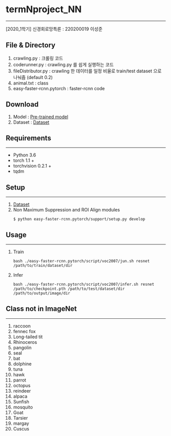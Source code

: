 # termNproject_NN
---
[2020_1학기] 신경회로망특론 :  220200019 이성준

## File & Directory
1. crawling.py : 크롤링 코드
2. coderunner.py : crawling.py 를 쉽게 실행하는 코드
3. fileDistributor.py : crawling 한 데이터를 일정 비율로 train/test dataset 으로 나눠줌 (default 0.2)
4. animal.txt : class
5. easy-faster-rcnn.pytorch : faster-rcnn code


## Download
1. Model : [Pre-trained model](https://www.dropbox.com/home/LAB/DATA/faster_rcnn_nn)
2. Dataset : [Dataset](https://www.dropbox.com/s/vuq9q2yb56g9h22/VOCdevkit.tar?dl=0)



## Requirements
---
- Python 3.6
- torch 1.1 +
- torchvision 0.2.1 +
- tqdm

## Setup
---
1. [Dataset](https://www.dropbox.com/s/vuq9q2yb56g9h22/VOCdevkit.tar?dl=0)
2. Non Maximum Suppression and ROI Align modules
   ```
   $ python easy-faster-rcnn.pytorch/support/setup.py develop
   ```

## Usage
---
1. Train
    ```
    bash ./easy-faster-rcnn.pytorch/script/voc2007/jun.sh resnet /path/to/train/dataset/dir
    ```
2. Infer
   ```
   bash ./easy-faster-rcnn.pytorch/script/voc2007/infer.sh resnet /path/to/checkpoint.pth /path/to/test/dataset/dir /path/to/output/image/dir
   ```

## Class not in ImageNet
---
1. raccoon
2. fennec fox
3. Long-tailed tit
4. Rhinoceros
5. pangolin
6. seal
7. bat
8. dolphine
9. tuna
10. hawk
11. parrot
12. octopus
13. reindeer
14. alpaca
15. Sunfish
16. mosquito
17. Goat
18. Tarsier
19. margay
20. Cuscus